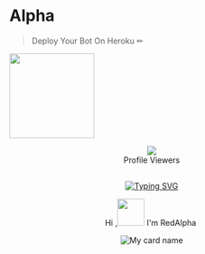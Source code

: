 # Alpha
> Deploy Your Bot On Heroku ✏

<div align="left"><a href="http://heroku.com/deploy?template=https://github.com/MhmdMukarram/Red-Alpha"><img src="https://i.ibb.co/WPRfjrZ/c6eb7d6b6606.png" width="150" ></a></div>
</a></p>
<div align="center"><img src="https://profile-counter.glitch.me/MhmdMukarram/count.svg" /><br>Profile Viewers</div>

 ## <!-- Typing SVG -->
<p align="center">
    <a href="https://git.io/J0hKr">
        <img
        src="https://readme-typing-svg.herokuapp.com?size=30&width=800&lines=RED-ALPHA+BOT+WAS+FORK+FROM+SEW-QUEEN."
            alt="Typing SVG"
        />
    </a>
</p>
<div align="center">
  <p align="center"> 

Hi ,<a href="Hey"><img src="https://raw.githubusercontent.com/TOXIC-DEVIL/TOXIC-DEVIL/TOXIC-DEVIL-OFFICIAL/media/Hi.gif" width="48px"></a> I'm RedAlpha&nbsp;

![My card name](https://cardivo.vercel.app/api?name=Chintu-%20userbot&description=Hi,%20I'm%20a%20moderate%20Developer%20😎&image=https://i.ibb.co/JjmP8K2/LOGO.jpgbackgroundColor=%23ecf0f1&github=RedAlpha&&pattern=leaf&colorPattern=%25eaeaea)
